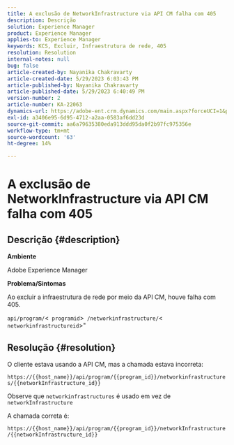 ```yaml
---
title: A exclusão de NetworkInfrastructure via API CM falha com 405
description: Descrição
solution: Experience Manager
product: Experience Manager
applies-to: Experience Manager
keywords: KCS, Excluir, Infraestrutura de rede, 405
resolution: Resolution
internal-notes: null
bug: false
article-created-by: Nayanika Chakravarty
article-created-date: 5/29/2023 6:03:43 PM
article-published-by: Nayanika Chakravarty
article-published-date: 5/29/2023 6:40:49 PM
version-number: 2
article-number: KA-22063
dynamics-url: https://adobe-ent.crm.dynamics.com/main.aspx?forceUCI=1&pagetype=entityrecord&etn=knowledgearticle&id=04918225-4bfe-ed11-8f6e-6045bd006793
exl-id: a3406e95-6d95-4712-a2aa-0583af6dd23d
source-git-commit: aa6a79635380eda913ddd95da0f2b97fc975356e
workflow-type: tm+mt
source-wordcount: '63'
ht-degree: 14%

---
```


# A exclusão de NetworkInfrastructure via API CM falha com 405

## Descrição {#description}


<b>Ambiente</b>

Adobe Experience Manager

<b>Problema/Sintomas</b>

Ao excluir a infraestrutura de rede por meio da API CM, houve falha com 405.

`api/program/`&lt;` programid`>` /networkinfrastructure/`&lt;` networkinfrastructureid`>&quot;


## Resolução {#resolution}


O cliente estava usando a API CM, mas a chamada estava incorreta:

`https://{{host_name}}/api/program/{{program_id}}/networkinfrastructures/{{networkInfrastructure_id}}`

Observe que `networkinfrastructures` é usado em vez de `networkInfrastructure`

A chamada correta é:

`https://{{host_name}}/api/program/{{program_id}}/networkInfrastructure /{{networkInfrastructure_id}}`
